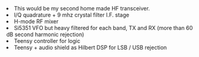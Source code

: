 <li>This would be my second home made HF transceiver.
<li>I/Q quadrature + 9 mhz crystal filter I.F. stage
<li>H-mode RF mixer
<li>Si5351 VFO but heavy filtered for each band, TX and RX (more than 60 dB second harmonic rejection)
<li>Teensy controller for logic
<li>Teensy + audio shield as Hilbert DSP for LSB / USB rejection

